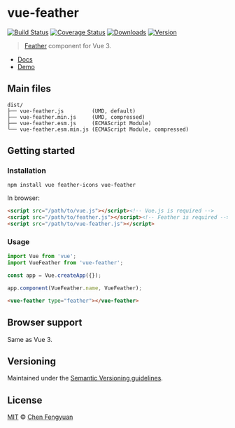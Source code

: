 # vue-feather

[![Build Status](https://img.shields.io/github/workflow/status/fengyuanchen/vue-feather/ci/main.svg)](https://github.com/fengyuanchen/vue-feather/actions) [![Coverage Status](https://img.shields.io/codecov/c/github/fengyuanchen/vue-feather.svg)](https://codecov.io/gh/fengyuanchen/vue-feather) [![Downloads](https://img.shields.io/npm/dm/vue-feather.svg)](https://www.npmjs.com/package/vue-feather) [![Version](https://img.shields.io/npm/v/vue-feather.svg)](https://www.npmjs.com/package/vue-feather)

> [Feather](https://feathericons.com/) component for Vue 3.

- [Docs](src/README.md)
- [Demo](https://fengyuanchen.github.io/vue-feather)

## Main files

```text
dist/
├── vue-feather.js         (UMD, default)
├── vue-feather.min.js     (UMD, compressed)
├── vue-feather.esm.js     (ECMAScript Module)
└── vue-feather.esm.min.js (ECMAScript Module, compressed)
```

## Getting started

### Installation

```shell
npm install vue feather-icons vue-feather
```

In browser:

```html
<script src="/path/to/vue.js"></script><!-- Vue.js is required -->
<script src="/path/to/feather.js"></script><!-- Feather is required -->
<script src="/path/to/vue-feather.js"></script>
```

### Usage

```js
import Vue from 'vue';
import VueFeather from 'vue-feather';

const app = Vue.createApp({});

app.component(VueFeather.name, VueFeather);
```

```html
<vue-feather type="feather"></vue-feather>
```

## Browser support

Same as Vue 3.

## Versioning

Maintained under the [Semantic Versioning guidelines](https://semver.org/).

## License

[MIT](https://opensource.org/licenses/MIT) © [Chen Fengyuan](https://chenfengyuan.com/)
